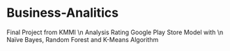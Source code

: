 # Business-Analitics
Final Project from KMMI \n
Analysis Rating Google Play Store Model with \n
Naïve Bayes, Random Forest and K-Means Algorithm
